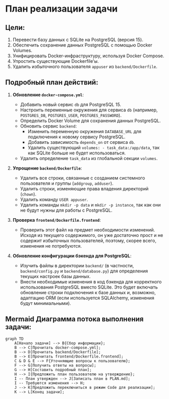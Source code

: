 # План реализации задачи

## Цели:
1.  Перевести базу данных с SQLite на PostgreSQL (версия 15).
2.  Обеспечить сохранение данных PostgreSQL с помощью Docker Volumes.
3.  Унифицировать Docker-инфраструктуру, используя Docker Compose.
4.  Упростить существующие Dockerfile'ы.
5.  Удалить избыточного пользователя `appuser` из `backend/Dockerfile`.

## Подробный план действий:

1.  **Обновление `docker-compose.yml`**:
    *   Добавить новый сервис `db` для PostgreSQL 15.
    *   Настроить переменные окружения для сервиса `db` (например, `POSTGRES_DB`, `POSTGRES_USER`, `POSTGRES_PASSWORD`).
    *   Определить Docker Volume для сохранения данных PostgreSQL.
    *   Обновить сервис `backend`:
        *   Изменить переменную окружения `DATABASE_URL` для подключения к новому сервису PostgreSQL.
        *   Добавить зависимость `depends_on` от сервиса `db`.
        *   Удалить существующий `volumes: - task_data:/app/data`, так как SQLite больше не будет использоваться.
    *   Удалить определение `task_data` из глобальной секции `volumes`.

2.  **Упрощение `backend/Dockerfile`**:
    *   Удалить все строки, связанные с созданием системного пользователя и группы (`addgroup`, `adduser`).
    *   Удалить строки, изменяющие права владения директорий (`chown`).
    *   Удалить команду `USER appuser`.
    *   Удалить команды `mkdir -p data` и `mkdir -p instance`, так как они не будут нужны для работы с PostgreSQL.

3.  **Проверка `frontend/Dockerfile.frontend`**:
    *   Проверить этот файл на предмет необходимости изменений. Исходя из текущего содержимого, он уже достаточно прост и не содержит избыточных пользователей, поэтому, скорее всего, изменения не потребуются.

4.  **Обновление конфигурации бэкенда для PostgreSQL**:
    *   Изучить файлы в директории `backend/` (в частности, `backend/config.py` и `backend/database.py`) для определения текущих настроек базы данных.
    *   Внести необходимые изменения в код бэкенда для корректного использования PostgreSQL вместо SQLite. Это будет включать обновление строки подключения к базе данных и, возможно, адаптацию ORM (если используется SQLAlchemy, изменения будут минимальными).

## Mermaid Диаграмма потока выполнения задачи:

```mermaid
graph TD
    A[Начало задачи] --> B{Сбор информации};
    B --> C[Прочитать docker-compose.yml];
    B --> D[Прочитать backend/Dockerfile];
    B --> E[Прочитать frontend/Dockerfile.frontend];
    C & D & E --> F{Уточняющие вопросы к пользователю};
    F --> G[Получить ответы на вопросы];
    G --> H[Составить подробный план];
    H --> I{Предложить план пользователю на утверждение};
    I -- План утвержден --> J[Записать план в PLAN.md];
    I -- Требуются изменения --> H;
    J --> K[Предложить переключиться в режим Code для реализации];
    K --> L[Конец задачи];